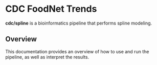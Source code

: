 # CDC FoodNet Trends

**cdc/spline** is a bioinformatics pipeline that performs spline modeling.

## Overview

This documentation provides an overview of how to use and run the pipeline, as well as interpret the results.
